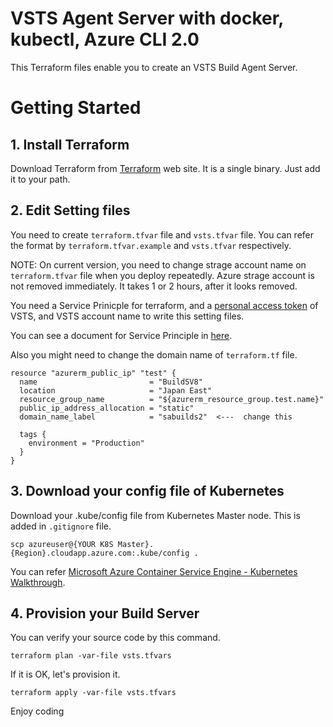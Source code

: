 VSTS Agent Server with docker, kubectl, Azure CLI 2.0
===

This Terraform files enable you to create an VSTS Build Agent Server.

# Getting Started

## 1. Install Terraform 

Download Terraform from [Terraform](https://www.terraform.io/) web site.
It is a single binary. Just add it to your path.

## 2. Edit Setting files

You need to create `terraform.tfvar` file and `vsts.tfvar` file.
You can refer the format by `terraform.tfvar.example` and `vsts.tfvar` respectively.

NOTE: On current version, you need to change strage account name on `terraform.tfvar` file when
you deploy repeatedly. Azure strage account is not removed immediately. It takes 1 or 2 hours, after
it looks removed.

You need a Service Prinicple for terraform, and a [personal access token](https://www.visualstudio.com/en-us/docs/integrate/get-started/auth/overview) of VSTS, 
and VSTS account name to write this setting files.

You can see a document for Service Principle in [here](https://docs.microsoft.com/ja-jp/azure/container-service/container-service-kubernetes-service-principal). 

Also you might need to change the domain name of `terraform.tf` file.

```
resource "azurerm_public_ip" "test" {
  name                         = "BuildSV8"
  location                     = "Japan East"
  resource_group_name          = "${azurerm_resource_group.test.name}"
  public_ip_address_allocation = "static"
  domain_name_label            = "sabuilds2"  <---  change this

  tags {
    environment = "Production"
  }
}
```

## 3. Download your config file of Kubernetes

Download your .kube/config file from Kubernetes Master node. 
This is added in `.gitignore` file. 

```
scp azureuser@{YOUR K8S Master}.{Region}.cloudapp.azure.com:.kube/config .
```

You can refer [Microsoft Azure Container Service Engine - Kubernetes Walkthrough](https://github.com/Azure/acs-engine/blob/master/docs/kubernetes.md).

## 4. Provision your Build Server

You can  verify your source code by this command.

```
terraform plan -var-file vsts.tfvars
```

If it is OK, let's provision it. 

```
terraform apply -var-file vsts.tfvars
```

Enjoy coding





